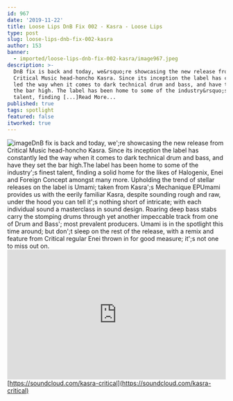 ```yaml
---
id: 967
date: '2019-11-22'
title: Loose Lips DnB Fix 002 - Kasra - Loose Lips
type: post
slug: loose-lips-dnb-fix-002-kasra
author: 153
banner:
  - imported/loose-lips-dnb-fix-002-kasra/image967.jpeg
description: >-
  DnB fix is back and today, we&rsquo;re showcasing the new release from
  Critical Music head-honcho Kasra. Since its inception the label has constantly
  led the way when it comes to dark technical drum and bass, and have they set
  the bar high. The label has been home to some of the industry&rsquo;s finest
  talent, finding [...]Read More...
published: true
tags: spotlight
featured: false
itworked: true
---
```

![image](../imported/loose-lips-dnb-fix-002-kasra/image967.jpeg)DnB fix is back and today, we';re showcasing the new release from Critical Music head-honcho Kasra. Since its inception the label has constantly led the way when it comes to dark technical drum and bass, and have they set the bar high.The label has been home to some of the industry';s finest talent, finding a solid home for the likes of Halogenix, Enei and Foreign Concept amongst many more. Upholding the trend of stellar releases on the label is Umami; taken from Kasra';s Mechanique EPUmami provides us with the eerily familiar Kasra, despite sounding rough and raw, under the hood you can tell it';s nothing short of intricate; with each individual sound a masterclass in sound design. Roaring deep bass stabs carry the stomping drums through yet another impeccable track from one of Drum and Bass'; most prevalent producers. Umami is in the spotlight this time around; but don';t sleep on the rest of the release, with a remix and feature from Critical regular Enei thrown in for good measure; it';s not one to miss out on.<iframe width='100%' height='300' scrolling='no' frameborder='no' allow='autoplay' src='https://w.soundcloud.com/player/?url=https%3A//api.soundcloud.com/tracks/712785640&color=%23ff5500&auto_play=false&hide_related=false&show_comments=true&show_user=true&show_reposts=false&show_teaser=true&visual=true'></iframe>[](https://soundcloud.com/kasra-critical)[https://soundcloud.com/kasra-critical](https://soundcloud.com/kasra-critical)